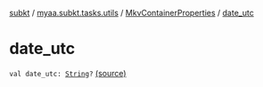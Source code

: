[subkt](../../index.md) / [myaa.subkt.tasks.utils](../index.md) / [MkvContainerProperties](index.md) / [date_utc](./date_utc.md)

# date_utc

`val date_utc: `[`String`](https://kotlinlang.org/api/latest/jvm/stdlib/kotlin/-string/index.html)`?` [(source)](https://github.com/Myaamori/SubKt/blob/0.1.11/src/main/kotlin/myaa/subkt/tasks/utils/mkvmerge.kt#L49)